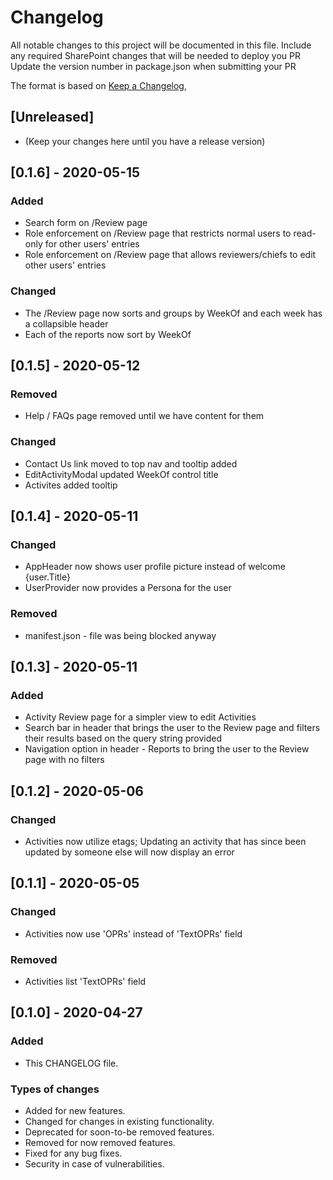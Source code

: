 # Changelog
All notable changes to this project will be documented in this file.
Include any required SharePoint changes that will be needed to deploy you PR
Update the version number in package.json when submitting your PR

The format is based on [Keep a Changelog](https://keepachangelog.com/en/1.0.0/),

## [Unreleased]
- (Keep your changes here until you have a release version)

## [0.1.6] - 2020-05-15
### Added
- Search form on /Review page
- Role enforcement on /Review page that restricts normal users to read-only for other users' entries 
- Role enforcement on /Review page that allows reviewers/chiefs to edit other users' entries

### Changed
- The /Review page now sorts and groups by WeekOf and each week has a collapsible header
- Each of the reports now sort by WeekOf

## [0.1.5] - 2020-05-12
### Removed
- Help / FAQs page removed until we have content for them

### Changed
- Contact Us link moved to top nav and tooltip added
- EditActivityModal updated WeekOf control title
- Activites added tooltip

## [0.1.4] - 2020-05-11
### Changed
- AppHeader now shows user profile picture instead of welcome {user.Title}
- UserProvider now provides a Persona for the user

### Removed
- manifest.json - file was being blocked anyway

## [0.1.3] - 2020-05-11
### Added
- Activity Review page for a simpler view to edit Activities
- Search bar in header that brings the user to the Review page and filters their results based on the query string provided
- Navigation option in header - Reports to bring the user to the Review page with no filters

## [0.1.2] - 2020-05-06
### Changed
- Activities now utilize etags; Updating an activity that has since been updated by someone else will now display an error

## [0.1.1] - 2020-05-05
### Changed
- Activities now use 'OPRs' instead of 'TextOPRs' field

### Removed
- Activities list 'TextOPRs' field

## [0.1.0] - 2020-04-27
### Added
- This CHANGELOG file.

### Types of changes
- Added for new features.
- Changed for changes in existing functionality.
- Deprecated for soon-to-be removed features.
- Removed for now removed features.
- Fixed for any bug fixes.
- Security in case of vulnerabilities.